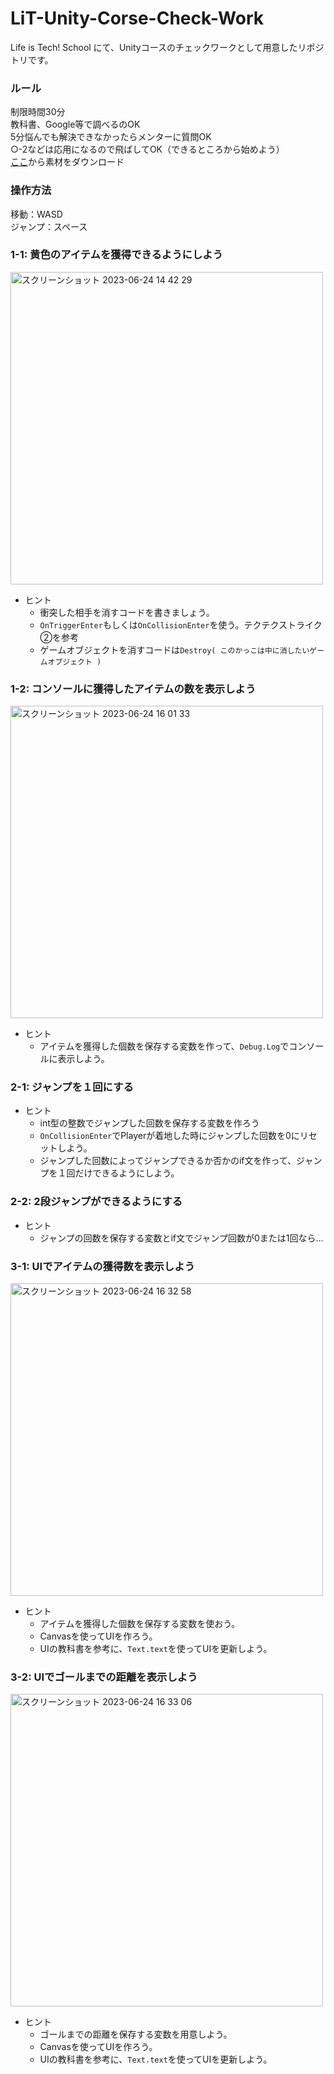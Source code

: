# LiT-Unity-Corse-Check-Work
Life is Tech! School にて、Unityコースのチェックワークとして用意したリポジトリです。
### ルール
制限時間30分</br>
教科書、Google等で調べるのOK</br>
5分悩んでも解決できなかったらメンターに質問OK</br>
○-2などは応用になるので飛ばしてOK（できるところから始めよう）</br>
[ここ](https://drive.google.com/file/d/1IEe9Jx5k2KDEtQsYIjfOIFVm5xpep5qt/view?usp=sharing)から素材をダウンロード

### 操作方法
移動：WASD</br>
ジャンプ：スペース

### 1-1: 黄色のアイテムを獲得できるようにしよう
<img width="500" alt="スクリーンショット 2023-06-24 14 42 29" src="https://github.com/KeichiMizutani/LiT-Unity-Corse-Check-Work/assets/32954048/146c50c2-4940-48d6-b034-ce777d1b700f">
</br>

- ヒント
  - 衝突した相手を消すコードを書きましょう。
  - `OnTriggerEnter`もしくは`OnCollisionEnter`を使う。テクテクストライク②を参考
  - ゲームオブジェクトを消すコードは`Destroy( このかっこは中に消したいゲームオブジェクト )`

### 1-2: コンソールに獲得したアイテムの数を表示しよう
<img width="500" alt="スクリーンショット 2023-06-24 16 01 33" src="https://github.com/KeichiMizutani/LiT-Unity-Corse-Check-Work/assets/32954048/adafadc5-c131-4693-b38b-fb092567d7f2">
</br>

- ヒント
  - アイテムを獲得した個数を保存する変数を作って、`Debug.Log`でコンソールに表示しよう。

### 2-1: ジャンプを１回にする
- ヒント
  - int型の整数でジャンプした回数を保存する変数を作ろう
  - `OnCollisionEnter`でPlayerが着地した時にジャンプした回数を0にリセットしよう。
  - ジャンプした回数によってジャンプできるか否かのif文を作って、ジャンプを１回だけできるようにしよう。

### 2-2: 2段ジャンプができるようにする
- ヒント
  - ジャンプの回数を保存する変数とif文でジャンプ回数が0または1回なら...

### 3-1: UIでアイテムの獲得数を表示しよう
<img width="500" alt="スクリーンショット 2023-06-24 16 32 58" src="https://github.com/KeichiMizutani/LiT-Unity-Corse-Check-Work/assets/32954048/8deeeb38-3130-4aba-9256-913dabd44a10">

- ヒント
  - アイテムを獲得した個数を保存する変数を使おう。
  - Canvasを使ってUIを作ろう。
  - UIの教科書を参考に、`Text.text`を使ってUIを更新しよう。

### 3-2: UIでゴールまでの距離を表示しよう
<img width="500" alt="スクリーンショット 2023-06-24 16 33 06" src="https://github.com/KeichiMizutani/LiT-Unity-Corse-Check-Work/assets/32954048/8e4fff86-2c37-4c0b-83fd-ab0d892ebe76">

- ヒント
  - ゴールまでの距離を保存する変数を用意しよう。
  - Canvasを使ってUIを作ろう。
  - UIの教科書を参考に、`Text.text`を使ってUIを更新しよう。



